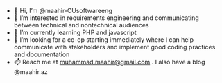 - 👋 Hi, I’m @maahir-CUsoftwareeng
- 👀 I’m interested in requirements engineering and communicating between technical and nontechnical audiences
- 🌱 I’m currently learning PHP and javascript
- 💞️ I’m looking for a co-op starting immediately where I can help communicate with stakeholders and implement good coding practices and documentation
- 📫 Reach me at muhammad.maahir@gmail.com . I also have a blog @maahir.az

<!---
maahir-CUsoftwareeng/maahir-CUsoftwareeng is a ✨ special ✨ repository because its `README.md` (this file) appears on your GitHub profile.
You can click the Preview link to take a look at your changes.
--->
